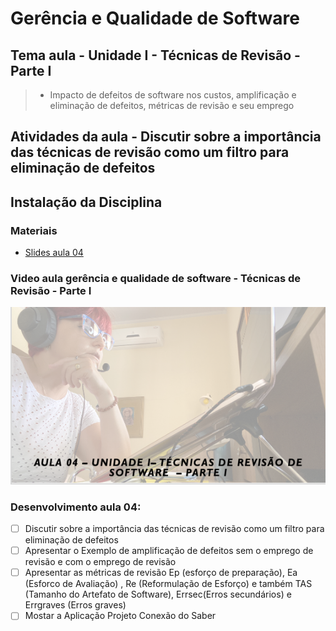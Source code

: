 # Gerência e Qualidade de Software
## Tema aula - Unidade I - Técnicas de Revisão - Parte I
 
>  *  Impacto de defeitos de software nos custos, amplificação e eliminação de defeitos, métricas de revisão e seu emprego

## Atividades da aula - Discutir sobre a importância das técnicas de revisão como um filtro para eliminação de defeitos

## Instalação da Disciplina

### Materiais

- [Slides aula 04](aula4_UnidadeI_Tecnicas_de_revisao_parteI.pdf)

### Video aula gerência e qualidade de software -  Técnicas de Revisão - Parte I
[![Aula - Técnicas de Revisão PARTE I](capa_aula4.png)](https://www.youtube.com/watch?v=ffX0jRr0AVY)


### Desenvolvimento aula 04: 

- [ ]  Discutir sobre a importância das técnicas de revisão como um filtro para eliminação de defeitos
- [ ]  Apresentar o Exemplo de amplificação de defeitos sem o emprego de revisão e com o emprego de revisão
- [ ]  Apresentar as métricas de revisão Ep (esforço de preparação), Ea (Esforco de Avaliação) , Re (Reformulação de Esforço) e também TAS (Tamanho do Artefato de Software),  Errsec(Erros secundários) e Errgraves (Erros graves) 
- [ ]  Mostar a Aplicação Projeto Conexão do Saber
